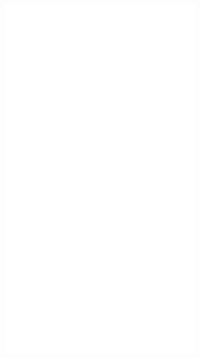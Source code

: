 <div>
<img align='left' src='https://github.com/quokequack/quokequack/blob/e7ca6041d997deca3d16d061933c44116fa1397d/metrics.plugin.fortune.svg'/><br/>
<img align='right' src='https://github.com/quokequack/quokequack/blob/e7ca6041d997deca3d16d061933c44116fa1397d/metrics.plugin.achievements.compact.svg'/>
</div>
<div>
<img align='left' src='https://github.com/quokequack/quokequack/blob/57992269cec5178b402899204076ad4762e2653b/metrics.plugin.isocalendar.svg'/>
<img align='right' src='https://github.com/quokequack/quokequack/blob/14c3a323c83624be443d2436f3be891f1fe41f2c/medias.svg'/>
</div>
<div>
<img align='left' src=''/>
<img align='right' src=''/>
</div>
<div>
<img align='left' src=''/>
<img align='right' src=''/>
</div>




